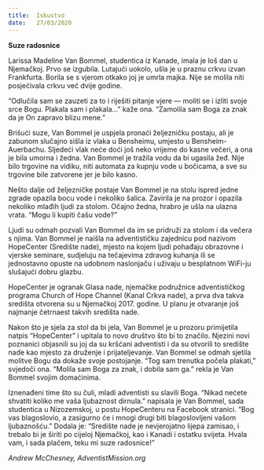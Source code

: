 ```yaml
---
title:  Iskustvo
date:   27/03/2020
---
```


**Suze radosnice**

Larissa Madeline Van Bommel, studentica iz Kanade, imala je loš dan u Njemačkoj. Prvo se izgubila. Lutajući uokolo, ušla je u praznu crkvu izvan Frankfurta. Borila se s vjerom otkako joj je umrla majka. Nije se molila niti posjećivala crkvu već dvije godine.

“Odlučila sam se zauzeti za to i riješiti pitanje vjere — moliti se i izliti svoje srce Bogu. Plakala sam i plakala…” kaže ona. “Zamolila sam Boga za znak da je On zapravo blizu mene.”

Brišući suze, Van Bommel je uspjela pronaći željezničku postaju, ali je zabunom slučajno sišla iz vlaka u Bensheimu, umjesto u Bensheim-Auerbachu. Sljedeći vlak neće doći još neko vrijeme do kasne večeri, a ona je bila umorna i žedna. Van Bommel je tražila vodu da bi ugasila žeđ. Nije bilo trgovine na vidiku, niti automata za kupnju vode u bočicama, a sve su trgovine bile zatvorene jer je bilo kasno.

Nešto dalje od željezničke postaje Van Bommel je na stolu ispred jedne zgrade opazila bocu vode i nekoliko šalica. Zavirila je na prozor i opazila nekoliko mlađih ljudi za stolom. Očajno žedna, hrabro je ušla na ulazna vrata. “Mogu li kupiti čašu vode?”

Ljudi su odmah pozvali Van Bommel da im se pridruži za stolom i da večera s njima. Van Bommel je naišla na adventističku zajednicu pod nazivom HopeCenter (Središte nade), mjesto na kojem ljudi pohađaju obrazovne i vjerske seminare, sudjeluju na tečajevima zdravog kuhanja ili se jednostavno opuste na udobnom naslonjaču i uživaju u besplatnom WiFi-ju slušajući dobru glazbu.

HopeCenter je ogranak Glasa nade, njemačke podružnice adventističkog programa Church of Hope Channel (Kanal Crkva nade), a prva dva takva središta otvorena su u Njemačkoj 2017. godine. U planu je otvaranje još najmanje četrnaest takvih središta nade.

Nakon što je sjela za stol da bi jela, Van Bommel je u prozoru primijetila natpis “HopeCenter” i upitala to novo društvo što bi to značilo. Njezini novi poznanici objasnili su joj da su kršćani adventisti i da su otvorili to središte nade kao mjesto za druženje i prijateljevanje. Van Bommel se odmah sjetila molitve Bogu da dokaže svoje postojanje. “Tog sam trenutka počela plakati,” svjedoči ona. “Molila sam Boga za znak, i dobila sam ga.” rekla je Van Bommel svojim domaćinima.

Iznenađeni time što su čuli, mladi adventisti su slavili Boga. “Nikad nećete shvatiti koliko me vaša ljubaznost dirnula.” napisala je Van Bommel, sada studentica u Nizozemskoj, u postu HopeCenteru na Facebook stranici. “Bog vas blagoslovio, a zasigurno će i mnogi drugi biti blagoslovljeni vašom ljubaznošću.” Dodala je: “Središte nade je nevjerojatno lijepa zamisao, i trebalo bi je širiti po cijeloj Njemačkoj, kao i Kanadi i ostatku svijeta. Hvala vam, i sada plačem, teku mi suze radosnice!”

*Andrew McChesney, AdventistMission.org*
